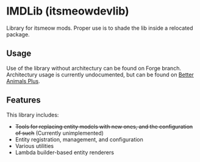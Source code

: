 # IMDLib (itsmeowdevlib)

Library for itsmeow mods. Proper use is to shade the lib inside a relocated package.

## Usage

Use of the library without architectury can be found on Forge branch. Architectury usage is currently undocumented, but can be found on [Better Animals Plus](https://github.com/itsmeow/betteranimalsplus).

## Features

This library includes:
- ~~Tools for replacing entity models with new ones, and the configuration of such~~ (Currently unimplemented)
- Entity registration, management, and configuration
- Various utilities
- Lambda builder-based entity renderers